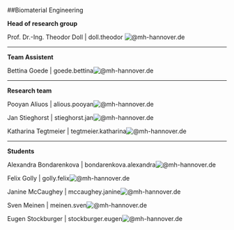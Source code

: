 ##Biomaterial Engineering

**Head of research group**   

Prof. Dr.-Ing. Theodor Doll		|		doll.theodor ![@](ät.png)mh-hannover.de

-------------------------------------------------
**Team Assistent**

Bettina Goede					|		goede.bettina![@](ät.png)mh-hannover.de

---------------------------
**Research team**

Pooyan Aliuos					|		alious.pooyan![@](ät.png)mh-hannover.de

Jan Stieghorst					|		stieghorst.jan![@](ät.png)mh-hannover.de

Katharina Tegtmeier				|		tegtmeier.katharina![@](ät.png)mh-hannover.de

-----------------------------
**Students**

Alexandra Bondarenkova			|		bondarenkova.alexandra![@](ät.png)mh-hannover.de

Felix Golly						|		golly.felix![@](ät.png)mh-hannover.de

Janine McCaughey				|		mccaughey.janine![@](ät.png)mh-hannover.de

Sven Meinen						|		meinen.sven![@](ät.png)mh-hannover.de

Eugen Stockburger				|		stockburger.eugen![@](ät.png)mh-hannover.de

 

